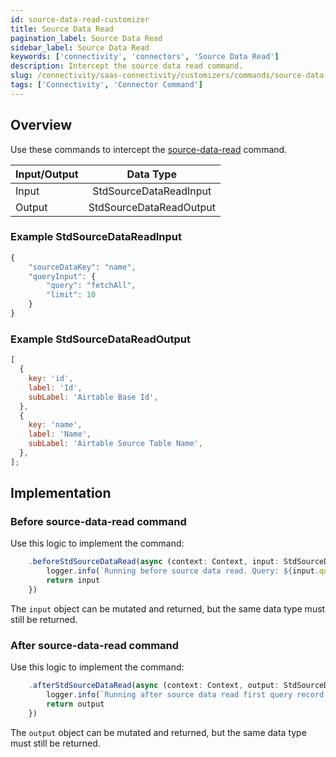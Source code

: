 ```yaml
---
id: source-data-read-customizer
title: Source Data Read
pagination_label: Source Data Read
sidebar_label: Source Data Read
keywords: ['connectivity', 'connectors', 'Source Data Read']
description: Intercept the source data read command.
slug: /connectivity/saas-connectivity/customizers/commands/source-data-read
tags: ['Connectivity', 'Connector Command']
---
```


## Overview

Use these commands to intercept the [source-data-read](../../commands/source-data-read) command.

| Input/Output |        Data Type        |
| :----------- | :---------------------: |
| Input        | StdSourceDataReadInput  |
| Output       | StdSourceDataReadOutput |

### Example StdSourceDataReadInput

```javascript
{
    "sourceDataKey": "name",
    "queryInput": {
        "query": "fetchAll",
        "limit": 10
    }
}
```

### Example StdSourceDataReadOutput

```javascript
[
  {
    key: 'id',
    label: 'Id',
    subLabel: 'Airtable Base Id',
  },
  {
    key: 'name',
    label: 'Name',
    subLabel: 'Airtable Source Table Name',
  },
];
```

## Implementation

### Before source-data-read command

Use this logic to implement the command:

```javascript
    .beforeStdSourceDataRead(async (context: Context, input: StdSourceDataReadInput) => {
        logger.info(`Running before source data read. Query: ${input.queryInput?.query}`)
        return input
    })
```

The `input` object can be mutated and returned, but the same data type must still be returned.

### After source-data-read command

Use this logic to implement the command:

```javascript
    .afterStdSourceDataRead(async (context: Context, output: StdSourceDataReadOutput) => {
        logger.info(`Running after source data read first query record key: ${output[0].key}`)
        return output
    })
```

The `output` object can be mutated and returned, but the same data type must still be returned.
